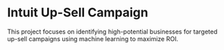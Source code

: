 # Intuit Up-Sell Campaign
This project focuses on identifying high-potential businesses for targeted up-sell campaigns using machine learning to maximize ROI.
